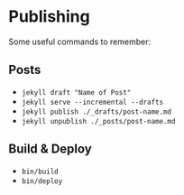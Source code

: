 # Publishing

Some useful commands to remember:

## Posts

* `jekyll draft "Name of Post"`
* `jekyll serve --incremental --drafts`
* `jekyll publish ./_drafts/post-name.md`
* `jekyll unpublish ./_posts/post-name.md`

## Build & Deploy

* `bin/build`
* `bin/deploy`
